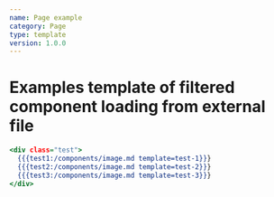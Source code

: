 ```yaml
---
name: Page example
category: Page
type: template
version: 1.0.0
---
```


# Examples template of filtered component loading from external file

```register.html
<div class="test">
  {{{test1:/components/image.md template=test-1}}}
  {{{test2:/components/image.md template=test-2}}}
  {{{test3:/components/image.md template=test-3}}}
</div>
```
